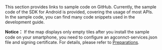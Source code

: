 This section provides links to sample code on GitHub.
Currently, the sample code of the SDK for Android is provided, covering the usage of most APIs. In the sample code, you can find many code snippets used in the development guide.

**Notice：**
If the map displays only empty tiles after you install the sample code on your smartphone, you need to configure an agconnct-services.json file and signing certificate. For details, please refer to [Preparations](https://developer.huawei.com/consumer/en/doc/development/HMS-Guides/hms-map-v4-configuringinagc).